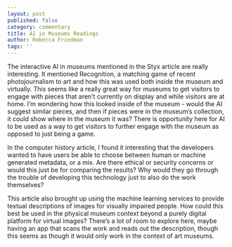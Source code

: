 ```yaml
---
layout: post
published: false
category: commentary
title: AI in Museums Readings
author: Rebecca Friedman
tags: ''
---
```

The interactive AI in museums mentioned in the Styx article are really interesting. It mentioned Recognition, a matching game of recent photojournalism to art and how this was used both inside the museum and virtually. This seems like a really great way for museums to get visitors to engage with pieces that aren’t currently on display and while visitors are at home. I’m wondering how this looked inside of the museum - would the AI suggest similar pieces, and then if pieces were in the museum’s collection, it could show where in the museum it was? There is opportunity here for AI to be used as a way to get visitors to further engage with the museum as opposed to just being a game.

In the computer history article, I found it interesting that the developers wanted to have users be able to choose between human or machine generated metadata, or a mix. Are there ethical or security concerns or would this just be for comparing the results? Why would they go through the trouble of developing this technology just to also do the work themselves?  

This article also brought up using the machine learning services to provide textual descriptions of images for visually impaired people. How could this best be used in the physical museum context beyond a purely digital platform for virtual images? There’s a lot of room to explore here, maybe having an app that scans the work and reads out the description, though this seems as though it would only work in the context of art museums. 

